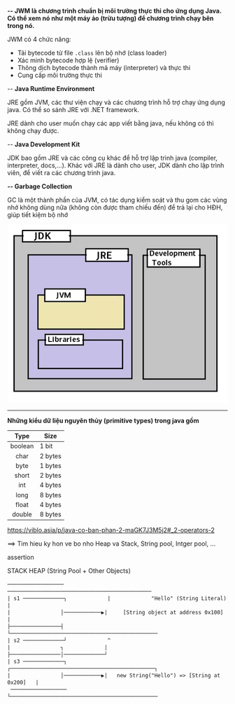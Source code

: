 **-- JWM là chương trình chuẩn bị môi trường thực thi cho ứng dụng Java. Có thể xem nó như một máy ảo (trừu tượng) để chương trình chạy bên trong nó.**

JWM có 4 chức năng:

* Tải bytecode từ file `.class` lên bộ nhớ (class loader)
* Xác minh bytecode hợp lệ (verifier)
* Thông dịch bytecode thành mã máy (interpreter) và thực thi
* Cung cấp môi trường thực thi

-- **Java Runtime Environment**

JRE gồm JVM, các thư viện chạy và các chương trình hỗ trợ chạy ứng dụng java. Có thể so sánh JRE với .NET framework.

JRE dành cho user muốn chạy các app viết bằng java, nếu không có thì không chạy được.

-- **Java Development Kit**

JDK bao gồm JRE và các công cụ khác để hỗ trợ lập trình java (compiler, interpreter, docs,...). Khác với JRE là dành cho user, JDK dành cho lập trình viên, để viết ra các chương trình java.

**-- Garbage Collection**

GC là một thành phần của JVM, có tác dụng kiểm soát và thu gom các vùng nhớ không dùng nữa (không còn được tham chiếu đến) để trả lại cho HĐH, giúp tiết kiệm bộ nhớ

![1745592005271](image/Introduction/1745592005271.webp)

---

**Những kiểu dữ liệu nguyên thủy (primitive types) trong java gồm**

|  Type  | Size    |
| :-----: | ------- |
| boolean | 1 bit   |
|  char  | 2 bytes |
|  byte  | 1 bytes |
|  short  | 2 bytes |
|   int   | 4 bytes |
|  long  | 8 bytes |
|  float  | 4 bytes |
| double | 8 bytes |

https://viblo.asia/p/java-co-ban-phan-2-maGK7J3M5j2#_2-operators-2


==> Tim hieu ky hon ve bo nho Heap va Stack, String pool, Intger pool, ...

assertion

STACK                          HEAP (String Pool + Other Objects)

    ──────────────────              ──────────────────────────────────────────────
    | s1 ─────────────┐             |             "Hello" (String Literal)         |
    |                │────────────▶|     [String object at address 0x100]          |
    ├────────────────┤             └───────────────────────────────────────────────
    | s2 ─────────────┘             ^
    |                ┐             |
    ├────────────────│─────────────┘
    | s3 ─────────────┐             ┌──────────────────────────────────────────────┐
    |                │────────────▶|   new String("Hello") => [String at 0x200]   |
     ──────────────────            └───────────────────────────────────────────────
